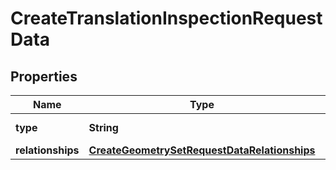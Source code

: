 

# CreateTranslationInspectionRequestData


## Properties

Name | Type | Description | Notes
------------ | ------------- | ------------- | -------------
**type** | **String** | Resource object type. | 
**relationships** | [**CreateGeometrySetRequestDataRelationships**](CreateGeometrySetRequestDataRelationships.md) |  | 



